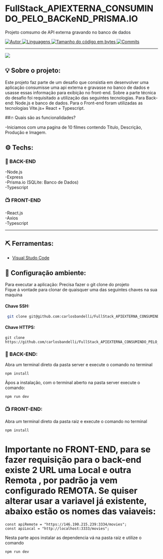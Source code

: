# FullStack_APIEXTERNA_CONSUMINDO_PELO_BACKeND_PRISMA.IO

 Projeto comsumo de API externa gravando no banco de dados


<a href="https://github.com/carlosbandelli">
<img alt="Autor" src="https://img.shields.io/badge/autor-CarlosBandelli-004400?style=flat-square">
</a>

<a href="#">
<img alt="Linguagens" src="https://img.shields.io/github/languages/count/carlosbandelli/FullStack_APIEXTERNA_CONSUMINDO_PELO_BACKeND_PRISMA.IO?color=004400&style=flat-square">
</a>

<a href="#">
<img alt="Tamanho do código em bytes" src="https://img.shields.io/github/languages/code-size/carlosbandelli/FullStack_APIEXTERNA_CONSUMINDO_PELO_BACKeND_PRISMA.IO?color=004400&style=flat-square">
</a>

<a href="https://github.com/carlosbandelli/Cards/commits/main">
<img alt="Commits" src="https://img.shields.io/github/last-commit/carlosbandelli/Cards?color=004400&style=flat-square">
</a>
<hr/>

<div style="margin: 0 auto;">
<img src="asset_Readme/films.gif">
</div>

## 💡 Sobre o projeto:

Este projeto faz parte de um desafio que consistia em desenvolver  uma aplicação consumisse uma api externa e gravasse no banco de dados e usasse essas informação para exibição no front-end. Sobre a parte técnica do desafio foi requisitado a utilização das seguintes tecnologias. Para Back-end: Node.js e  banco de dados. Para o Front-end foram utilizadas as tecnologias Vite.js+ React + Typescript. 

##🔥 Quais são as funcionalidades?

-Iniciamos com uma pagina de 10 filmes contendo Titulo, Descrição, Produção e Imagem.<br/>


## ⚙️ Techs:
### 💾 BACK-END
-Node.js <br/>
-Express <br/>
-Prisma.io (SQLite: Banco de Dados) <br/>
-Typescript <br/>

### 📺 FRONT-END
-React.js <br/>
-Axios <br/>
-Typescript <br/>

<hr/>

## ⛏ Ferramentas:

- [Visual Studo Code](https://code.visualstudio.com/download)

## 🏁 Configuração ambiente:

Para executar a aplicação:
Precisa fazer o git clone do projeto<br/>
Fique á vontade para clonar de quaisquer uma das seguintes chaves na sua maquina<br/>

#### Chave SSH:
```bash
 git clone git@github.com:carlosbandelli/FullStack_APIEXTERNA_CONSUMINDO_PELO_BACKeND_PRISMA.IO.git
```

#### Chave HTTPS:
```
git clone https://github.com/carlosbandelli/FullStack_APIEXTERNA_CONSUMINDO_PELO_BACKeND_PRISMA.IO.git

```
### 💾 BACK-END:

Abra um terminal direto da pasta server e execute o comando no terminal

```
npm install
```

Àpos a instalação, com o terminal aberto na pasta server execute o comando:

```
npm run dev
```

### 📺 FRONT-END:

Abra um terminal direto da pasta raiz e execute o comando no terminal

```
npm install
```

# Importante no FRONT-END, para se fazer requisição para o back-end existe 2 URL uma <strong>Local</strong> e outra <strong>Remota</strong> , por padrão ja vem configurado REMOTA. Se quiser alterar usar a variavel já existente, abaixo estão os nomes das vaiaveis:

```
const apiRemote = "https://146.190.215.239:3334/movies";
const apiLocal = "http://localhost:3333/movies";

```


 Nesta parte apos instalar as dependencia vá na pasta raiz e utilize o comando
 
 ```
 npm run dev
 
 ```
 


